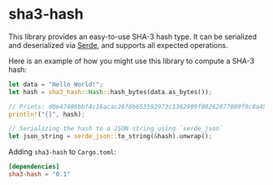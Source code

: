# sha3-hash

This library provides an easy-to-use SHA-3 hash type. It can be serialized and
deserialized via [Serde](serde), and supports all expected operations.

Here is an example of how you might use this library to compute a SHA-3 hash:

```rust
let data = "Hello World!";
let hash = sha3_hash::Hash::hash_bytes(data.as_bytes());

// Prints: d0e47486bbf4c16acac26f8b653592973c1362909f90262877089f9c8a4536af
println!("{}", hash);

// Serializing the hash to a JSON string using `serde_json`
let json_string = serde_json::to_string(&hash).unwrap();
```

Adding `sha3-hash` to `Cargo.toml`:

```toml
[dependencies]
sha3-hash = "0.1"
```

